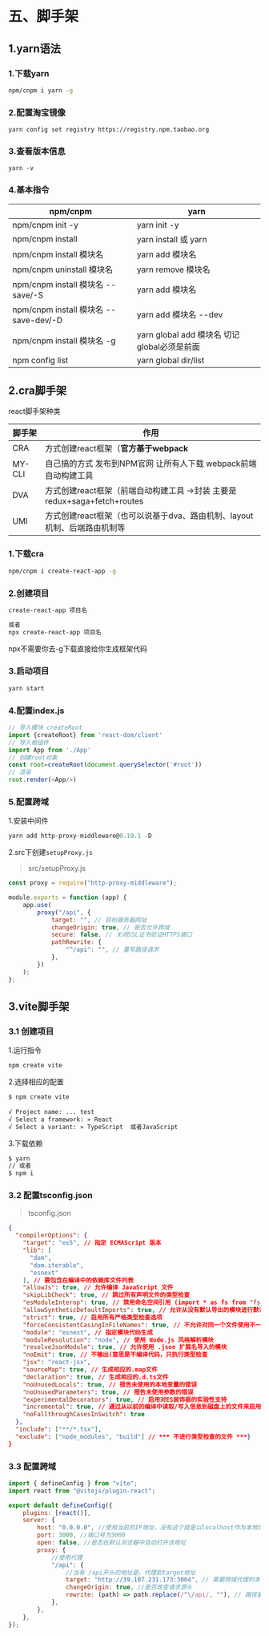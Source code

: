 # 五、脚手架

## 1.yarn语法

### 1.下载yarn

```bash
npm/cnpm i yarn -g
```

### 2.配置淘宝镜像

```
yarn config set registry https://registry.npm.taobao.org
```

### 3.查看版本信息

```shell
yarn -v
```

### 4.基本指令

| npm/cnpm                              | yarn                                          |
| ------------------------------------- | --------------------------------------------- |
| npm/cnpm init -y                      | yarn init -y                                  |
| npm/cnpm install                      | yarn install  或  yarn                        |
| npm/cnpm install 模块名               | yarn add 模块名                               |
| npm/cnpm uninstall 模块名             | yarn remove 模块名                            |
| npm/cnpm install 模块名 --save/-S     | yarn add 模块名                               |
| npm/cnpm install 模块名 --save-dev/-D | yarn add 模块名 --dev                         |
| npm/cnpm install 模块名 -g            | yarn global add 模块名   切记global必须是前面 |
| npm config list                       | yarn global dir/list                          |



## 2.cra脚手架

react脚手架种类

| 脚手架 | 作用                                                         |
| ------ | ------------------------------------------------------------ |
| CRA    | 方式创建react框架（**官方基于webpack**                       |
| MY-CLI | 自己搞的方式 发布到NPM官网 让所有人下载  webpack前端自动构建工具 |
| DVA    | 方式创建react框架（前端自动构建工具 ->封装 主要是redux+saga+fetch+routes |
| UMI    | 方式创建react框架（也可以说基于dva、路由机制、layout机制、后端路由机制等 |



### 1.下载cra

```bash
npm/cnpm i create-react-app -g 
```

### 2.创建项目

```bash
create-react-app 项目名

或者
npx create-react-app 项目名
```

npx不需要你去-g下载直接给你生成框架代码

### 3.启动项目

```bash
yarn start
```



### 4.配置index.js

```js
// 导入模块 createRoot
import {createRoot} from 'react-dom/client'
// 导入根组件
import App from './App'
// 创建root对象
const root=createRoot(document.querySelector('#root'))
// 渲染
root.render(<App/>)
```



### 5.配置跨域

1.安装中间件

```js
yarn add http-proxy-middleware@0.19.1 -D
```

2.src下创建`setupProxy.js`

> src/setupProxy.js

```js
const proxy = require("http-proxy-middleware");

module.exports = function (app) {
    app.use(
        proxy("/api", {
            target: "", // 目标服务器网址
            changeOrigin: true, // 是否允许跨域
            secure: false, // 关闭SSL证书验证HTTPS接口
            pathRewrite: {
                "^/api": "", // 重写路径请求
            },
        })
    );
};
```





## 3.vite脚手架

### 3.1 创建项目

1.运行指令

```sh
npm create vite
```

2.选择相应的配置

```bash
$ npm create vite
   
√ Project name: ... test
√ Select a framework: » React
√ Select a variant: » TypeScript  或者JavaScript
```

3.下载依赖

```bash
$ yarn 
// 或者
$ npm i
```

### 3.2 配置tsconfig.json

> tsconfig.json

```json
{
  "compilerOptions": {
    "target": "es5", // 指定 ECMAScript 版本
    "lib": [
      "dom",
      "dom.iterable",
      "esnext"
    ], // 要包含在编译中的依赖库文件列表
    "allowJs": true, // 允许编译 JavaScript 文件
    "skipLibCheck": true, // 跳过所有声明文件的类型检查
    "esModuleInterop": true, // 禁用命名空间引用 (import * as fs from "fs") 启用 CJS/AMD/UMD 风格引用 (import fs from "fs")
    "allowSyntheticDefaultImports": true, // 允许从没有默认导出的模块进行默认导入
    "strict": true, // 启用所有严格类型检查选项
    "forceConsistentCasingInFileNames": true, // 不允许对同一个文件使用不一致格式的引用
    "module": "esnext", // 指定模块代码生成
    "moduleResolution": "node", // 使用 Node.js 风格解析模块
    "resolveJsonModule": true, // 允许使用 .json 扩展名导入的模块
    "noEmit": true, // 不输出(意思是不编译代码，只执行类型检查
    "jsx": "react-jsx",
    "sourceMap": true, // 生成相应的.map文件
    "declaration": true, // 生成相应的.d.ts文件
    "noUnusedLocals": true, // 报告未使用的本地变量的错误
    "noUnusedParameters": true, // 报告未使用参数的错误
    "experimentalDecorators": true, // 启用对ES装饰器的实验性支持
    "incremental": true, // 通过从以前的编译中读取/写入信息到磁盘上的文件来启用增量编译
    "noFallthroughCasesInSwitch": true 
  },
  "include": ["**/*.tsx"],
  "exclude": ["node_modules", "build"] // *** 不进行类型检查的文件 ***}
}
```



### 3.3 配置跨域

```js
import { defineConfig } from "vite";
import react from "@vitejs/plugin-react";

export default defineConfig({
    plugins: [react()],
    server: {
        host: "0.0.0.0", //使用当前的IP地址，没有这个就是以localhost作为本地地址
        port: 3000, //端口号为3000
        open: false, //是否在默认浏览器中自动打开该地址
        proxy: {
            //使用代理
            "/api": {
                //当有 /api开头的地址是，代理到target地址
                target: "http://39.107.231.173:3004", // 需要跨域代理的本地路径
                changeOrigin: true, //是否改变请求源头
                rewrite: (path) => path.replace(/^\/api/, ""), // 路径重写
            },
        },
    },
});

```



